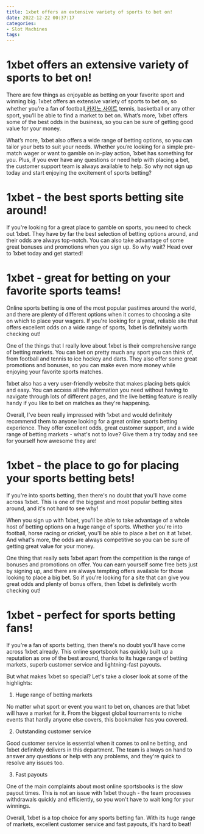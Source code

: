 ```yaml
---
title: 1xbet offers an extensive variety of sports to bet on!
date: 2022-12-22 00:37:17
categories:
- Slot Machines
tags:
---
```



#  1xbet offers an extensive variety of sports to bet on!

There are few things as enjoyable as betting on your favorite sport and winning big. 1xbet offers an extensive variety of sports to bet on, so whether you’re a fan of football,[카지노 사이트](https://choegocasino.com/) tennis, basketball or any other sport, you’ll be able to find a market to bet on. What’s more, 1xbet offers some of the best odds in the business, so you can be sure of getting good value for your money.

What’s more, 1xbet also offers a wide range of betting options, so you can tailor your bets to suit your needs. Whether you’re looking for a simple pre-match wager or want to gamble on in-play action, 1xbet has something for you. Plus, if you ever have any questions or need help with placing a bet, the customer support team is always available to help. So why not sign up today and start enjoying the excitement of sports betting?

#  1xbet - the best sports betting site around!

If you're looking for a great place to gamble on sports, you need to check out 1xbet. They have by far the best selection of betting options around, and their odds are always top-notch. You can also take advantage of some great bonuses and promotions when you sign up. So why wait? Head over to 1xbet today and get started!

#  1xbet - great for betting on your favorite sports teams!

Online sports betting is one of the most popular pastimes around the world, and there are plenty of different options when it comes to choosing a site on which to place your wagers. If you're looking for a great, reliable site that offers excellent odds on a wide range of sports, 1xbet is definitely worth checking out!

One of the things that I really love about 1xbet is their comprehensive range of betting markets. You can bet on pretty much any sport you can think of, from football and tennis to ice hockey and darts. They also offer some great promotions and bonuses, so you can make even more money while enjoying your favorite sports matches.

1xbet also has a very user-friendly website that makes placing bets quick and easy. You can access all the information you need without having to navigate through lots of different pages, and the live betting feature is really handy if you like to bet on matches as they're happening.

Overall, I've been really impressed with 1xbet and would definitely recommend them to anyone looking for a great online sports betting experience. They offer excellent odds, great customer support, and a wide range of betting markets - what's not to love? Give them a try today and see for yourself how awesome they are!

#  1xbet - the place to go for placing your sports betting bets!

If you're into sports betting, then there's no doubt that you'll have come across 1xbet. This is one of the biggest and most popular betting sites around, and it's not hard to see why!

When you sign up with 1xbet, you'll be able to take advantage of a whole host of betting options on a huge range of sports. Whether you're into football, horse racing or cricket, you'll be able to place a bet on it at 1xbet. And what's more, the odds are always competitive so you can be sure of getting great value for your money.

One thing that really sets 1xbet apart from the competition is the range of bonuses and promotions on offer. You can earn yourself some free bets just by signing up, and there are always tempting offers available for those looking to place a big bet. So if you're looking for a site that can give you great odds and plenty of bonus offers, then 1xbet is definitely worth checking out!

#  1xbet - perfect for sports betting fans!

If you're a fan of sports betting, then there's no doubt you'll have come across 1xbet already. This online sportsbook has quickly built up a reputation as one of the best around, thanks to its huge range of betting markets, superb customer service and lightning-fast payouts.

But what makes 1xbet so special? Let's take a closer look at some of the highlights:

1) Huge range of betting markets

No matter what sport or event you want to bet on, chances are that 1xbet will have a market for it. From the biggest global tournaments to niche events that hardly anyone else covers, this bookmaker has you covered.

2) Outstanding customer service

Good customer service is essential when it comes to online betting, and 1xbet definitely delivers in this department. The team is always on hand to answer any questions or help with any problems, and they're quick to resolve any issues too.

3) Fast payouts

One of the main complaints about most online sportsbooks is the slow payout times. This is not an issue with 1xbet though - the team processes withdrawals quickly and efficiently, so you won't have to wait long for your winnings.

Overall, 1xbet is a top choice for any sports betting fan. With its huge range of markets, excellent customer service and fast payouts, it's hard to beat!